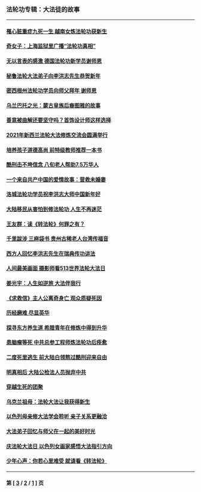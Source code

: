 ### 法轮功专辑：大法徒的故事
---
#### [罹心脏重症九死一生 越南女炼法轮功获新生](../../pages/nf1147481/n13732766.md?05190430) 
#### [奇女子：上海监狱里广播“法轮功真相”](../../pages/nf1147481/n13726443.md?05190430) 
#### [无以言表的感激 德国法轮功新学员谢师恩](../../pages/nf1147481/n13543790.md?05190430) 
#### [秘鲁法轮大法弟子向李洪志先生恭贺新年](../../pages/nf1147481/n13540182.md?05190430) 
#### [密西根州法轮功学员向师父拜年 谢师恩](../../pages/nf1147481/n13538183.md?05190430) 
#### [乌兰巴托之光：蒙古皇族后裔图雅的故事](../../pages/nf1147481/n13155759.md?05190430) 
#### [善意被曲解还要坚守吗？首饰设计师这样选择](../../pages/nf1147481/n13077575.md?05190430) 
#### [2021年新西兰法轮大法修炼交流会圆满举行](../../pages/nf1147481/n13033149.md?05190430) 
#### [培养孩子道德高尚 前特级教师推荐一本书](../../pages/nf1147481/n12938640.md?05190430) 
#### [酷刑击不垮信念 八旬老人帮助7.5万华人](../../pages/nf1147481/n12880712.md?05190430) 
#### [一个来自共产中国的爱情故事：营救未婚妻](../../pages/nf1147481/n12778386.md?05190430) 
#### [洛城法轮功学员祝李洪志大师中国新年好](../../pages/nf1147481/n12724685.md?05190430) 
#### [大陆移民从害怕到修法轮功 人生不再迷茫](../../pages/nf1147481/n12414325.md?05190430) 
#### [王友群：读《转法轮》何罪之有？](../../pages/nf1147481/n12408647.md?05190430) 
#### [千里跋涉 三麻袋书 贵州古稀老人台湾传福音](../../pages/nf1147481/n12198750.md?05190430) 
#### [西方人回忆李洪志先生在瑞典传功讲法](../../pages/nf1147481/n12099607.md?05190430) 
#### [人间最美画面 摄影师看513世界法轮大法日](../../pages/nf1147481/n12094118.md?05190430) 
#### [姜光宇：人生如逆旅 大法伴我行](../../pages/nf1147481/n12088664.md?05190430) 
#### [《求救信》主人公离奇身亡 观众质疑死因](../../pages/nf1147481/n11845215.md?05190430) 
#### [历经磨难 尽显英华](../../pages/nf1147481/n11723297.md?05190430) 
#### [探寻东方养生道 希腊青年在修炼中得到升华](../../pages/nf1147481/n11494502.md?05190430) 
#### [患脑瘤等死 中共总参工程师炼法轮功后痊愈](../../pages/nf1147481/n11466682.md?05190430) 
#### [二度死里逃生 前大陆白领熬过酷刑迎来自由](../../pages/nf1147481/n11368594.md?05190430) 
#### [明真相后 大陆公检法人员抛弃中共](../../pages/nf1147481/n11358618.md?05190430) 
#### [穿越生死的团聚](../../pages/nf1147481/n11258922.md?05190430) 
#### [乌克兰祖母：法轮大法让我获得新生](../../pages/nf1147481/n11269457.md?05190430) 
#### [以色列母亲修大法学会聆听 亲子关系更融洽](../../pages/nf1147481/n11268195.md?05190430) 
#### [大法弟子回忆与师父在一起的美好时光](../../pages/nf1147481/n11267759.md?05190430) 
#### [庆法轮大法日 以色列女画家感悟大法指引方向](../../pages/nf1147481/n11267735.md?05190430) 
#### [少年心声：你若心里难受 就请看《转法轮》](../../pages/nf1147481/n11267496.md?05190430) 

---
#### 第 [ [3](./3.md?05190430) / [2](./2.md?05190430) / [1](./1.md?05190430) ] 页
